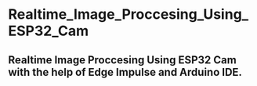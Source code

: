# Realtime_Image_Proccesing_Using_ESP32_Cam
## Realtime Image Proccesing Using ESP32 Cam with the help of Edge Impulse and Arduino IDE.

